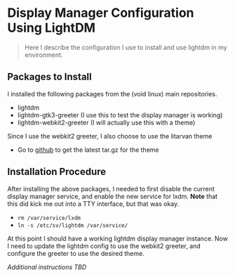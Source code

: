 # Display Manager Configuration Using LightDM
> Here I describe the configuration I use to install and use lightdm in my 
>environment.

## Packages to Install
I installed the following packages from the (void linux) main repositories.
- lightdm
- lightdm-gtk3-greeter (I use this to test the display manager is working)
- lightdm-webkit2-greeter (I will actually use this with a theme)

Since I use the webkit2 greeter, I also choose to use the litarvan theme
- Go to [github](https://github.com/Litarvan/lightdm-webkit-theme-litarvan/releases)
  to get the latest tar.gz for the theme


## Installation Procedure
After installing the above packages, I needed to first disable the current 
display manager service, and enable the new service for lxdm. **Note** that 
this did kick me out into a TTY interface, but that was okay.
- `rm /var/service/lxdm`
- `ln -s /etc/sv/lightdm /var/service/`

At this point I should have a working lightdm display manager instance.
Now I need to update the lightdm config to use the webkit2 greeter, and
configure the greeter to use the desired theme.

*Additional instructions TBD*
